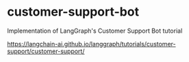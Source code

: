 # customer-support-bot
Implementation of LangGraph's Customer Support Bot tutorial

https://langchain-ai.github.io/langgraph/tutorials/customer-support/customer-support/
